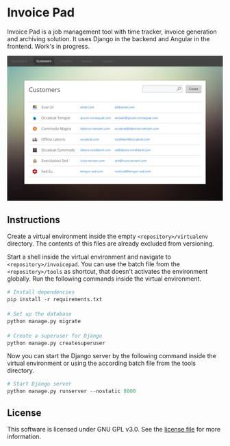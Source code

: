 Invoice Pad
===========

Invoice Pad is a job management tool with time tracker, invoice generation and
archiving solution. It uses Django in the backend and Angular in the frontend.
Work's in progress.

![Screenshot](screenshot/2014-12-13.png?raw=true)

Instructions
------------

Create a virtual environment inside the empty `<repository>/virtualenv`
directory. The contents of this files are already excluded from versioning.

Start a shell inside the virtual environment and navigate to
`<repository>/invoicepad`. You can use the batch file from the
`<repository>/tools` as shortcut, that doesn't activates the environment
globally. Run the following commands inside the virtual environment.

```python
# Install dependencies
pip install -r requirements.txt

# Set up the database
python manage.py migrate

# Create a superuser for Django
python manage.py createsuperuser
```

Now you can start the Django server by the following command inside the virtual
environment or using the according batch file from the tools directory.

```python
# Start Django server
python manage.py runserver --nostatic 8000
```

License
-------

This software is licensed under GNU GPL v3.0. See the
[license file](LICENSE.md) for more information.

